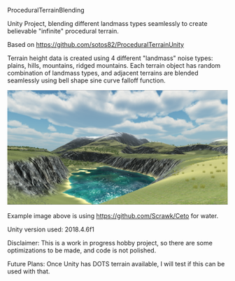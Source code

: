 ProceduralTerrainBlending

Unity Project, blending different landmass types seamlessly to create believable "infinite" procedural  terrain.

Based on https://github.com/sotos82/ProceduralTerrainUnity

Terrain height data is created using 4 different "landmass" noise types: plains, hills, mountains, ridged mountains.
Each terrain object has random combination of landmass types, and adjacent terrains are blended seamlessly using bell shape sine curve falloff function. 

![Example image](ScreenShots/example_01.PNG?raw=true "Example image")

Example image above is using https://github.com/Scrawk/Ceto for water.


Unity version used: 2018.4.6f1

Disclaimer:
This is a work in progress hobby project, so there are some optimizations to be made, and code is not polished.

Future Plans: Once Unity has DOTS terrain available, I will test if this can be used with that.  
